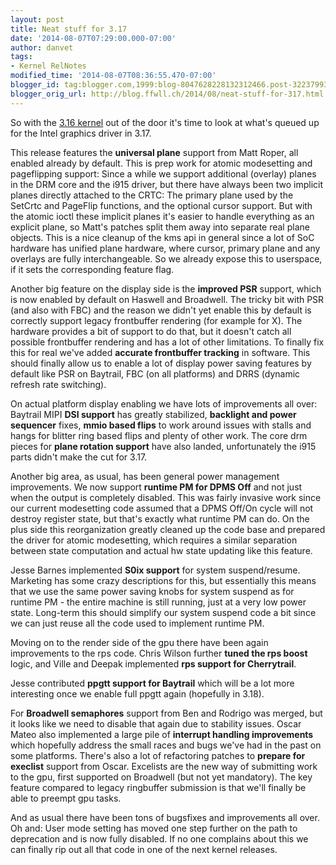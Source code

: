 ```yaml
---
layout: post
title: Neat stuff for 3.17
date: '2014-08-07T07:29:00.000-07:00'
author: danvet
tags:
- Kernel RelNotes
modified_time: '2014-08-07T08:36:55.470-07:00'
blogger_id: tag:blogger.com,1999:blog-8047628228132312466.post-3223799358281583581
blogger_orig_url: http://blog.ffwll.ch/2014/08/neat-stuff-for-317.html
---
```


So with the <a href="http://blog.ffwll.ch/2014/06/neat-drmi915-stuff-for-316.html">3.16 kernel</a> out of the door it's time to look at what's queued up for the Intel graphics driver in 3.17.

<a name='more'></a>

This release features the <b>universal plane</b> support from Matt Roper, all enabled already by default. This is prep work for atomic modesetting and pageflipping support: Since a while we support additional (overlay) planes in the DRM core and the i915 driver, but there have always been two implicit planes directly attached to the CRTC: The primary plane used by the SetCrtc and PageFlip functions, and the optional cursor support. But with the atomic ioctl these implicit planes it's easier to handle everything as an explicit plane, so Matt's patches split them away into separate real plane objects. This is a nice cleanup of the kms api in general since a lot of SoC hardware has unified plane hardware, where cursor, primary plane and any overlays are fully interchangeable. So we already expose this to userspace, if it sets the corresponding feature flag.



Another big feature on the display side is the <b>improved PSR</b> support, which is now enabled by default on Haswell and Broadwell. The tricky bit with PSR (and also with FBC) and the reason we didn't yet enable this by default is correctly support legacy frontbuffer rendering (for example for X). The hardware provides a bit of support to do that, but it doesn't catch all possible frontbuffer rendering and has a lot of other limitations. To finally fix this for real we've added <b>accurate frontbuffer tracking</b> in software. This should finally allow us to enable a lot of display power saving features by default like PSR on Baytrail, FBC (on all platforms) and DRRS (dynamic refresh rate switching).



On actual platform display enabling we have lots of improvements all over: Baytrail MIPI <b>DSI support</b> has greatly stabilized, <b>backlight and power sequencer</b> fixes, <b>mmio based flips</b> to work around issues with stalls and hangs for blitter ring based flips and plenty of other work. The core drm pieces for <b>plane rotation support</b> have also landed, unfortunately the i915 parts didn't make the cut for 3.17.



Another big area, as usual, has been general power management improvements. We now support <b>runtime PM for DPMS Off</b> and not just when the output is completely disabled. This was fairly invasive work since our current modesetting code assumed that a DPMS Off/On cycle will not destroy register state, but that's exactly what runtime PM can do. On the plus side this reorganization greatly cleaned up the code base and prepared the driver for atomic modesetting, which requires a similar separation between state computation and actual hw state updating like this feature.



Jesse Barnes implemented <b>S0ix support</b> for system suspend/resume. Marketing has some crazy descriptions for this, but essentially this means that we use the same power saving knobs for system suspend as for runtime PM - the entire machine is still running, just at a very low power state. Long-term this should simplify our system suspend code a bit since we can just reuse all the code used to implement runtime PM.



Moving on to the render side of the gpu there have been again improvements to the rps code. Chris Wilson further <b>tuned the rps boost</b> logic, and Ville and Deepak implemented <b>rps support for Cherrytrail</b>.

Jesse contributed <b>ppgtt support for Baytrail</b> which will be a lot more interesting once we enable full ppgtt again (hopefully in 3.18).



For <b>Broadwell semaphores</b> support from Ben and Rodrigo was merged, but it looks like we need to disable that again due to stability issues. Oscar Mateo also implemented a large pile of <b>interrupt handling improvements </b>which hopefully address the small races and bugs we've had in the past on some platforms. There's also a lot of refactoring patches to <b>prepare for execlist</b> support from Oscar. Excelists are the new way of submitting work to the gpu, first supported on Broadwell (but not yet mandatory). The key feature compared to legacy ringbuffer submission is that we'll finally be able to preempt gpu tasks.



And as usual there have been tons of bugsfixes and improvements all over. Oh and: User mode setting has moved one step further on the path to deprecation and is now fully disabled. If no one complains about this we can finally rip out all that code in one of the next kernel releases.